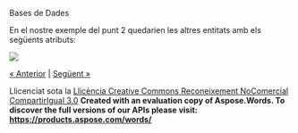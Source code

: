 Bases de Dades

En el nostre exemple del punt 2 quedarien les altres entitats amb els següents atributs: 



![](aplicaci_a_lexemple0.002.png)



[« Anterior](32_atributs.md) | [Següent »](33_dominis.md)

Llicenciat sota la [Llicència Creative Commons Reconeixement NoComercial CompartirIgual 3.0](http://creativecommons.org/licenses/by-nc-sa/3.0/)
**Created with an evaluation copy of Aspose.Words. To discover the full versions of our APIs please visit: https://products.aspose.com/words/**
